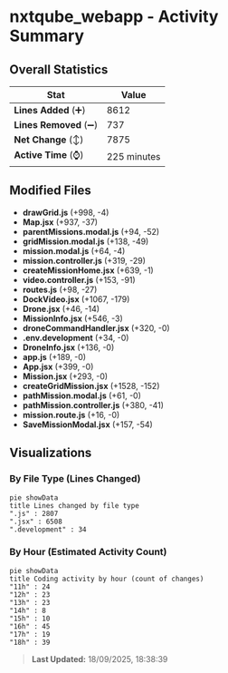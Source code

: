 # nxtqube_webapp - Activity Summary 

## Overall Statistics

| Stat                   | Value                                                             |
| ---------------------- | ----------------------------------------------------------------- |
| **Lines Added** (➕)   | 8612                                          |
| **Lines Removed** (➖) | 737                                        |
| **Net Change** (↕)    | 7875                |
| **Active Time** (⌚)   | 225 minutes |


## Modified Files
- **drawGrid.js** (+998, -4)
- **Map.jsx** (+937, -37)
- **parentMissions.modal.js** (+94, -52)
- **gridMission.modal.js** (+138, -49)
- **mission.modal.js** (+64, -4)
- **mission.controller.js** (+319, -29)
- **createMissionHome.jsx** (+639, -1)
- **video.controller.js** (+153, -91)
- **routes.js** (+98, -27)
- **DockVideo.jsx** (+1067, -179)
- **Drone.jsx** (+46, -14)
- **MissionInfo.jsx** (+546, -3)
- **droneCommandHandler.jsx** (+320, -0)
- **.env.development** (+34, -0)
- **DroneInfo.jsx** (+136, -0)
- **app.js** (+189, -0)
- **App.jsx** (+399, -0)
- **Mission.jsx** (+293, -0)
- **createGridMission.jsx** (+1528, -152)
- **pathMission.modal.js** (+61, -0)
- **pathMission.controller.js** (+380, -41)
- **mission.route.js** (+16, -0)
- **SaveMissionModal.jsx** (+157, -54)

## Visualizations

### By File Type (Lines Changed)

```mermaid
pie showData
title Lines changed by file type
".js" : 2807
".jsx" : 6508
".development" : 34
```

### By Hour (Estimated Activity Count)

```mermaid
pie showData
title Coding activity by hour (count of changes)
"11h" : 24
"12h" : 23
"13h" : 23
"14h" : 8
"15h" : 10
"16h" : 45
"17h" : 19
"18h" : 39
```


> **Last Updated:** 18/09/2025, 18:38:39